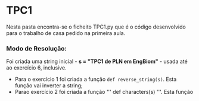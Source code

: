 # TPC1

Nesta pasta encontra-se o ficheito TPC1.py que é o código desenvolvido para o trabalho de casa pedido na primeira aula. 

### Modo de Resolução:
Foi criada uma string inicial - **s = "TPC1 de PLN em EngBiom"** - usada até ao exercício 6, inclusive.

- Para o exercício 1 foi criada a função ```def reverse_string(s)```. Esta função vai inverter a string;
- Parao exercício 2 foi criada a função ''' def characters(s) '''. Esta função 
